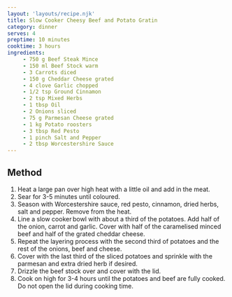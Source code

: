 ```yaml
---
layout: 'layouts/recipe.njk'
title: Slow Cooker Cheesy Beef and Potato Gratin
category: dinner
serves: 4
preptime: 10 minutes
cooktime: 3 hours
ingredients:
     - 750 g Beef Steak Mince
     - 150 ml Beef Stock warm
     - 3 Carrots diced
     - 150 g Cheddar Cheese grated
     - 4 clove Garlic chopped
     - 1/2 tsp Ground Cinnamon
     - 2 tsp Mixed Herbs
     - 1 tbsp Oil
     - 2 Onions sliced
     - 75 g Parmesan Cheese grated
     - 1 kg Potato roosters
     - 3 tbsp Red Pesto
     - 1 pinch Salt and Pepper
     - 2 tbsp Worcestershire Sauce
---
```


## Method

1. Heat a large pan over high heat with a little oil and add in the meat.
2. Sear for 3-5 minutes until coloured. 
3. Season with Worcestershire sauce, red pesto, cinnamon, dried herbs, salt and pepper. Remove from the heat.
3. Line a slow cooker bowl with about a third of the potatoes. Add half of the onion, carrot and garlic. Cover with half of the caramelised minced beef and half of the grated cheddar cheese.
4. Repeat the layering process with the second third of potatoes and the rest of the onions, beef and cheese.
5. Cover with the last third of the sliced potatoes and sprinkle with the parmesan and extra dried herb if desired.
6. Drizzle the beef stock over and cover with the lid.
7. Cook on high for 3-4 hours until the potatoes and beef are fully cooked. Do not open the lid during cooking time.
